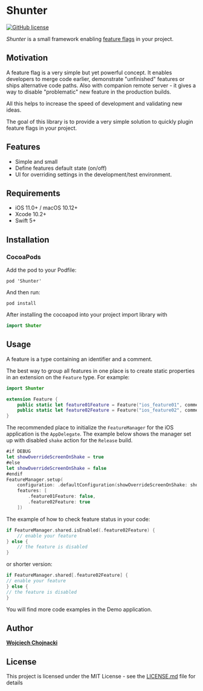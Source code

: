 # Shunter

[![GitHub license](https://img.shields.io/badge/license-MIT-lightgrey.svg?maxAge=2592000)](https://github.com/chojnac/Shunter/blob/master/LICENSE)

_Shunter_ is a small framework enabling [feature flags](https://en.wikipedia.org/wiki/Feature_toggle) in your project. 

## Motivation

A feature flag is a very simple but yet powerful concept. It enables developers to merge code earlier, demonstrate "unfinished" features or ships alternative code paths. Also with companion remote server - it gives a way to disable "problematic" new feature in the production builds. 

All this helps to increase the speed of development and validating new ideas.

The goal of this library is to provide a very simple solution to quickly plugin feature flags in your project. 

## Features
* Simple and small 
* Define features default state (on/off)
* UI for overriding settings in the development/test environment.

## Requirements
* iOS 11.0+ / macOS 10.12+
* Xcode 10.2+
* Swift 5+

## Installation

### CocoaPods

Add the pod to your Podfile:

```
pod 'Shunter'
```

And then run: 

```
pod install
```

After installing the cocoapod into your project import library with
```swift
import Shuter
```

## Usage 

A feature is a type containing an identifier and a comment. 

The best way to group all features in one place is to create static properties in an extension on the `Feature` type. For example:

```swift
import Shunter

extension Feature {
    public static let feature01Feature = Feature("ios_feature01", comment: "Example feature #01")
    public static let feature02Feature = Feature("ios_feature02", comment: "Example feature #02")
}
```

The recommended place to initialize the `FeatureManager` for the iOS application is the `AppDelegate`. 
The example below shows the manager set up with disabled `shake` action for the `Release` build. 

```swift
#if DEBUG
let showOverrideScreenOnShake = true
#else
let showOverrideScreenOnShake = false
#endif
FeatureManager.setup(
    configuration: .defaultConfiguration(showOverrideScreenOnShake: showOverrideScreenOnShake),
    features: [
        .feature01Feature: false,
        .feature02Feature: true
    ])
```

The example of how to check feature status in your code:

```swift
if FeatureManager.shared.isEnabled(.feature02Feature) {
    // enable your feature 
} else {
    // the feature is disabled
}

```

or shorter version:

```swift
if FeatureManager.shared[.feature02Feature] {
// enable your feature 
} else {
// the feature is disabled
}

```

You will find more code examples in the Demo application. 

## Author

**[Wojciech Chojnacki](https://github.com/chojnac)**

## License

This project is licensed under the MIT License - see the [LICENSE.md](LICENSE.md) file for details
